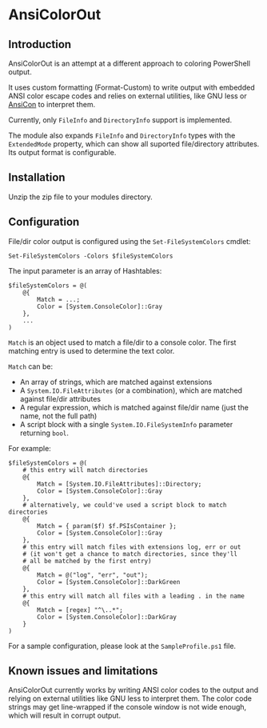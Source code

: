 # AnsiColorOut

## Introduction

AnsiColorOut is an attempt at a different approach to coloring PowerShell output. 

It uses custom formatting (Format-Custom) to write output with embedded ANSI color escape codes
and relies on external utilities, like GNU less or [AnsiCon](https://github.com/adoxa/ansicon) to interpret them.

Currently, only `FileInfo` and `DirectoryInfo` support is implemented.

The module also expands `FileInfo` and `DirectoryInfo` types with the `ExtendedMode` property, which can show all suported
file/directory attributes. Its output format is configurable.



## Installation

Unzip the zip file to your modules directory.



## Configuration

File/dir color output is configured using the `Set-FileSystemColors` cmdlet: 

~~~
Set-FileSystemColors -Colors $fileSystemColors
~~~

The input parameter is an array of Hashtables:
~~~
$fileSystemColors = @(
    @{
        Match = ...;
        Color = [System.ConsoleColor]::Gray
    },
    ...
)
~~~

`Match` is an object used to match a file/dir to a console color. The first matching entry is used to determine the text color.

`Match` can be:

* An array of strings, which are matched against extensions
* A `System.IO.FileAttributes` (or a combination), which are matched against file/dir attributes
* A regular expression, which is matched against file/dir name (just the name, not the full path)
* A script block with a single `System.IO.FileSystemInfo` parameter returning `bool`.

For example:

~~~
$fileSystemColors = @(
    # this entry will match directories
    @{
        Match = [System.IO.FileAttributes]::Directory;
        Color = [System.ConsoleColor]::Gray
    },
    # alternatively, we could've used a script block to match directories
    @{
        Match = { param($f) $f.PSIsContainer };
        Color = [System.ConsoleColor]::Gray
    },
    # this entry will match files with extensions log, err or out
    # (it won't get a chance to match directories, since they'll 
    # all be matched by the first entry)
    @{
        Match = @("log", "err", "out");
        Color = [System.ConsoleColor]::DarkGreen
    },
    # this entry will match all files with a leading . in the name
    @{
        Match = [regex] "^\..*";
        Color = [System.ConsoleColor]::DarkGray
    }
)
~~~

For a sample configuration, please look at the `SampleProfile.ps1` file.



## Known issues and limitations

AnsiColorOut currently works by writing ANSI color codes to the output and relying on external utilities like GNU less
to interpret them. The color code strings may get line-wrapped if the console window is not wide enough, which will result 
in corrupt output.

